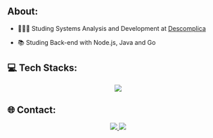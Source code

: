 ## About:

- 👨🏼‍🏫 Studing Systems Analysis and Development at [Descomplica](https://descomplica.com.br/faculdade/)

- 📚 Studing Back-end with Node.js, Java and Go

## 💻 Tech Stacks: 

<p align="center"> 
    <img src="https://skillicons.dev/icons?i=js,ts,nodejs,prisma,java,spring,go" />
</p>

## 🌐 Contact:
<p align="center">
  <a href="https://www.linkedin.com/in/igorrcoelho/">
    <img src="https://skillicons.dev/icons?i=linkedin" />
  </a>
  <a href="https://www.instagram.com/igor_rodrigues223/">
    <img src="https://skillicons.dev/icons?i=instagram" />
  </a>
</p>

